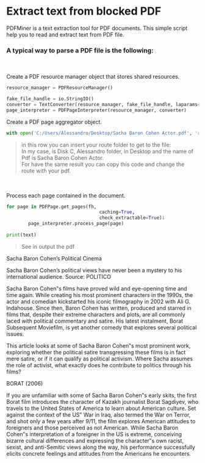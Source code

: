 # Extract text from blocked PDF

PDFMiner is a text extraction tool for PDF documents. 
This simple script help you to read and extract text from PDF file.<br/>

### A typical way to parse a PDF file is the following:
<br>
<br>
Create a PDF resource manager object that stores shared resources.

```python
resource_manager = PDFResourceManager()

fake_file_handle = io.StringIO()
converter = TextConverter(resource_manager, fake_file_handle, laparams=LAParams())
page_interpreter = PDFPageInterpreter(resource_manager, converter)
```

Create a PDF page aggregator object.

```python
with open('C:/Users/Alessandro/Desktop/Sacha Baron Cohen Actor.pdf', 'rb') 
```
> in this row you can insert your route folder to get to the file:<br/>
>In my case, is Disk C, Alessandro folder, in Desktop and the name of Pdf is Sacha Baron Cohen Actor.<br/>
>For have the same result you can copy this code and change the route with your pdf. <br/>
<br>
<br>
Process each page contained in the document.

```python
for page in PDFPage.get_pages(fh,
                                  caching=True,
                                  check_extractable=True):
        page_interpreter.process_page(page)
        
print(text)
```
> See in output the pdf 


Sacha Baron Cohen’s Political Cinema 

Sacha Baron Cohen’s political views have never been a mystery to his international audience. Source: 
POLITICO  

Sacha Baron Cohen‟s films have proved wild and eye-opening time and time again. While creating 
his most prominent characters in the 1990s, the actor and comedian kickstarted his iconic 
filmography in 2002 with Ali G. Indahouse. Since then, Baron Cohen has written, produced and 
starred in films that, despite their extreme characters and plots, are all commonly laced with 
political commentary and satire. His latest instalment, Borat Subsequent Moviefilm, is yet another 
comedy that explores several political issues.  

This article looks at some of Sacha Baron Cohen‟s most prominent work, exploring whether the 
political satire transgressing these films is in fact mere satire, or if it can qualify as political 
activism. Where Sacha assumes the role of activist, what exactly does he contribute to politics 
through his films?  

BORAT (2006)  

If you are unfamiliar with some of Sacha Baron Cohen‟s early skits, the first Borat film introduces 
the character of Kazakh journalist Borat Sagdiyev, who travels to the United States of America to 
learn about American culture. Set against the context of the US‟ War in Iraq, also termed the War 
on Terror, and shot only a few years after 9/11, the film explores American attitudes to foreigners 
and those perceived as not American. While Sacha Baron Cohen‟s interpretation of a foreigner in 
the US is extreme, conceiving bizarre cultural differences and expressing the character‟s own racist, 
sexist, and anti-Semitic views along the way, his performance successfully elicits concrete feelings 
and attitudes from the Americans he encounters.  

